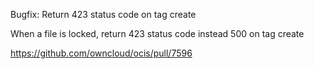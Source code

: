 Bugfix: Return 423 status code on tag create

When a file is locked, return 423 status code instead 500 on tag create

https://github.com/owncloud/ocis/pull/7596
